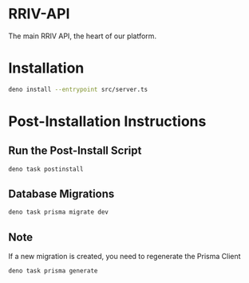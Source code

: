 # RRIV-API

The main RRIV API, the heart of our platform.

# Installation

```bash
deno install --entrypoint src/server.ts
```

# Post-Installation Instructions

## Run the Post-Install Script

```bash
deno task postinstall
```

## Database Migrations

```bash
deno task prisma migrate dev
```

## Note

If a new migration is created, you need to regenerate the Prisma Client

```bash
deno task prisma generate
```
